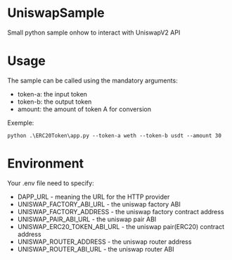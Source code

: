 # UniswapSample
Small python sample onhow to interact with UniswapV2 API

# Usage

The sample can be called using the mandatory arguments:
- token-a: the input token
- token-b: the output token
- amount: the amount of token A for conversion

Exemple:

```python .\ERC20Token\app.py --token-a weth --token-b usdt --amount 30```

# Environment

Your .env file need to specify:

- DAPP_URL - meaning the URL for the HTTP provider 
- UNISWAP_FACTORY_ABI_URL - the uniswap factory ABI
- UNISWAP_FACTORY_ADDRESS - the uniswap factory contract address
- UNISWAP_PAIR_ABI_URL - the uniswap pair ABI
- UNISWAP_ERC20_TOKEN_ABI_URL - the uniswap pair(ERC20) contract address
- UNISWAP_ROUTER_ADDRESS - the uniswap router address
- UNISWAP_ROUTER_ABI_URL - the uniswap router ABI
